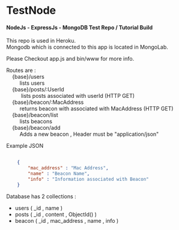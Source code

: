 # TestNode
#### NodeJs - ExpressJs - MongoDB Test Repo / Tutorial Build

This repo is used in Heroku.  <br/> 
Mongodb which is connected to this app is located in MongoLab.

Please Checkout app.js and bin/www for more info.

Routes are :   
 &nbsp;&nbsp;&nbsp;&nbsp;{base}/users  
 &nbsp;&nbsp;&nbsp;&nbsp;&nbsp;&nbsp;&nbsp;&nbsp; lists users  
 &nbsp;&nbsp;&nbsp;&nbsp;{base}/posts/:UserId  
 &nbsp;&nbsp;&nbsp;&nbsp; &nbsp;&nbsp;&nbsp;&nbsp; lists posts associated with userId (HTTP GET) 
 &nbsp;&nbsp;&nbsp;&nbsp;{base}/beacon/:MacAddress  
 &nbsp;&nbsp;&nbsp;&nbsp;&nbsp;&nbsp;&nbsp;&nbsp; returns beacon with associated with MacAddress (HTTP GET)  
 &nbsp;&nbsp;&nbsp;&nbsp;{base}/beacon/list  
 &nbsp;&nbsp;&nbsp;&nbsp;&nbsp;&nbsp;&nbsp;&nbsp; lists beacons  
 &nbsp;&nbsp;&nbsp;&nbsp;{base}/beacon/add  
 &nbsp;&nbsp;&nbsp;&nbsp;&nbsp;&nbsp;&nbsp;&nbsp; Adds a new beacon , Header must be "application/json"  

Example JSON
```json
	
	{
	    "mac_address" : "Mac Address",
	    "name" : "Beacon Name",
	    "info" : "Information associated with Beacon"
	}

```

Database has 2 collections :
  - users ( _id , name )
  - posts ( _id , content , ObjectId() )
  - beacon ( _id , mac_address , name , info )
  
